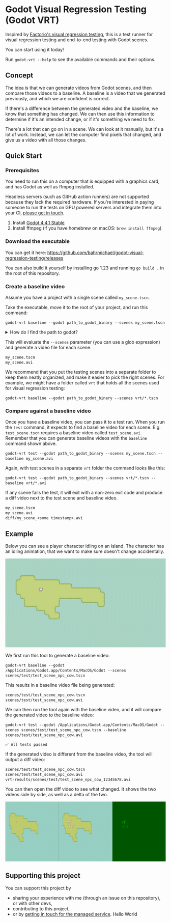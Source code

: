 # Godot Visual Regression Testing (Godot VRT)

Inspired by [Factorio's visual regression testing](https://www.youtube.com/watch?v=LXnyTZBmfXM), this is 
a test runner for visual regression testing and end-to-end testing with Godot scenes.

You can start using it today!

Run `godot-vrt --help` to see the available commands and their options.

## Concept

The idea is that we can generate videos from Godot scenes, and then compare those videos to a baseline. A baseline is a
video that we generated previously, and which we are confident is correct.

If there's a difference between the generated video and the baseline, we know that something has changed. We can then
use this information to determine if it's an intended change, or if it's something we need to fix.

There's a lot that can go on in a scene. We can look at it manually, but it's a lot of work. Instead, we can let
the computer find pixels that changed, and give us a video with all those changes.

## Quick Start

### Prerequisites

You need to run this on a computer that is equipped with a graphics card, and has Godot as well as ffmpeg installed. 

Headless servers (such as GitHub action runners) are not supported because they lack the required hardware. If you're
interested in paying someone to run the tests on GPU powered servers and integrate them into your CI, [please get in touch](https://forms.gle/VopXGutf3NSKrRXC8).

1. Install [Godot 4.4.1 Stable](https://godotengine.org/download)
2. Install ffmpeg (if you have homebrew on macOS: `brew install ffmpeg`)

### Download the executable

You can get it here: https://github.com/bahrmichael/godot-visual-regression-testing/releases

You can also build it yourself by installing go 1.23 and running `go build .` in the root of this repository.

### Create a baseline video

Assume you have a project with a single scene called `my_scene.tscn`.

Take the executable, move it to the root of your project, and run this command:

```
godot-vrt baseline --godot path_to_godot_binary --scenes my_scene.tscn
```

<details>
  <summary>How do I find the path to godot?</summary>

    Windows: Probably where you unpacked it.

    macOS: Most likely at `/Applications/Godot.app/Contents/MacOS/Godot`. You can just copy paste that into the command line and hit return.

    Linux: If you installed godot into your path, you can run `which godot`.
</details>

This will evaluate the `--scenes` parameter (you can use a glob expression) and generate a video file for each scene.

```
my_scene.tscn
my_scene.avi
```

We recommend that you put the testing scenes into a separate folder to keep them neatly organized, and make it
easier to pick the right scenes. For example, we might have a folder called `vrt` that holds all the scenes used for
visual regression testing:

```
godot-vrt baseline --godot path_to_godot_binary --scenes vrt/*.tscn
```

### Compare against a baseline video

Once you have a baseline video, you can pass it to a test run. When you run the `test` command, it expects to find a baseline
video for each scene. E.g. `test_scene.tscn` requires a baseline video called `test_scene.avi`. Remember that you can generate
baseline videos with the `baseline` command shown above.

```
godot-vrt test --godot path_to_godot_binary --scenes my_scene.tscn --baseline my_scene.avi
```

Again, with test scenes in a separate `vrt` folder the command looks like this:

```
godot-vrt test --godot path_to_godot_binary --scenes vrt/*.tscn --baseline vrt/*.avi
```

If any scene fails the test, it will exit with a non-zero exit code and produce a diff video next to the test scene and baseline video.

```
my_scene.tscn
my_scene.avi
diff/my_scene_<some timestamp>.avi
```

## Example

Below you can see a player character idling on an island. The character has an idling animation, that we want to
make sure doesn't change accidentally.

![Screenshot of a godot scene with a player character standing on an island](docs/img/character_island.png)

We first run this tool to generate a baseline video:

```shell
godot-vrt baseline --godot /Applications/Godot.app/Contents/MacOS/Godot --scenes scenes/test/test_scene_npc_cow.tscn
```
 
This results in a baseline video file being generated:

```text
scenes/test/test_scene_npc_cow.tscn
scenes/test/test_scene_npc_cow.avi
```

We can then run the tool again with the baseline video, and it will compare the generated video to the baseline video:

```shell
godot-vrt test --godot /Applications/Godot.app/Contents/MacOS/Godot --scenes scenes/test/test_scene_npc_cow.tscn --baseline scenes/test/test_scene_npc_cow.avi
```

```text
✅ All tests passed
```

If the generated video is different from the baseline video, the tool will output a diff video:

```text
scenes/test/test_scene_npc_cow.tscn
scenes/test/test_scene_npc_cow.avi
vrt-results/scenes/test/test_scene_npc_cow_12345678.avi
```

You can then open the diff video to see what changed. It shows the two videos side by side, as well as a delta of the two.

![Screenshot of the diff video showing two scenes side by side as well as a diff view](docs/img/character_island_diff.png)

## Supporting this project

You can support this project by
- sharing your experience with me (through an issue on this repository), or with other devs,
- contributing to this project,
- or by [getting in touch for the managed service](https://forms.gle/VopXGutf3NSKrRXC8).
Hello World
